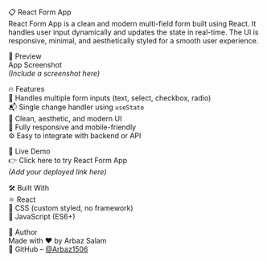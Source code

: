 📋 React Form App  
React Form App is a clean and modern multi-field form built using React. It handles user input dynamically and updates the state in real-time. The UI is responsive, minimal, and aesthetically styled for a smooth user experience.

📸 Preview  
App Screenshot  
_(Include a screenshot here)_

🔥 Features  
📝 Handles multiple form inputs (text, select, checkbox, radio)  
📬 Single change handler using `useState`  
🎨 Clean, aesthetic, and modern UI  
📱 Fully responsive and mobile-friendly  
⚙️ Easy to integrate with backend or API  

🚀 Live Demo  
👉 Click here to try React Form App  
_(Add your deployed link here)_

🛠️ Built With  
⚛️ React  
🎨 CSS (custom styled, no framework)  
🧠 JavaScript (ES6+)  

📌 Author  
Made with ❤️ by Arbaz Salam  
🔗 GitHub – [@Arbaz1506](https://github.com/Arbaz1506)
